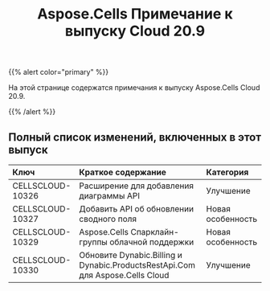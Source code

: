 ﻿---
title: Aspose.Cells Примечание к выпуску Cloud 20.9
second_title: Aspose.Cells Cloud Documen
type: docs
url: /ru/aspose-cells-cloud-20-9-release-notes/
description: Aspose.Cells Облако поддерживает Excel для создания, преобразования, слияния, разделения, защиты, операций с внутренними объектами и т. д.
weight: 10
---
{{% alert color="primary" %}} 

На этой странице содержатся примечания к выпуску Aspose.Cells Cloud 20.9.

{{% /alert %}} 
## **Полный список изменений, включенных в этот выпуск**

|**Ключ**|**Краткое содержание**|**Категория**|
|:- |:- |:- |
|CELLSCLOUD-10326|Расширение для добавления диаграммы API|Улучшение|
|CELLSCLOUD-10327|Добавить API об обновлении сводного поля|Новая особенность|
|CELLSCLOUD-10329|Aspose.Cells Спарклайн-группы облачной поддержки|Новая особенность|
|CELLSCLOUD-10330|Обновите Dynabic.Billing и Dynabic.ProductsRestApi.Com для Aspose.Cells Cloud|Улучшение|

